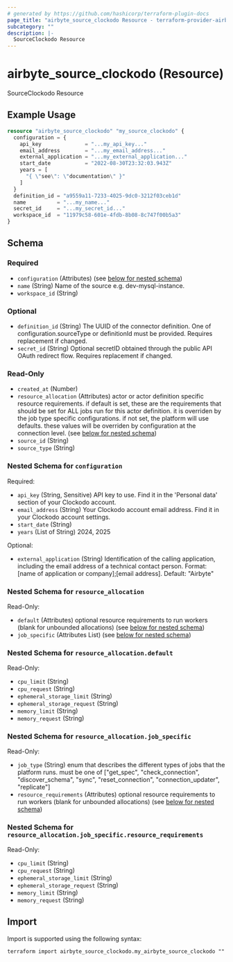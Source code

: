 ```yaml
---
# generated by https://github.com/hashicorp/terraform-plugin-docs
page_title: "airbyte_source_clockodo Resource - terraform-provider-airbyte"
subcategory: ""
description: |-
  SourceClockodo Resource
---
```


# airbyte_source_clockodo (Resource)

SourceClockodo Resource

## Example Usage

```terraform
resource "airbyte_source_clockodo" "my_source_clockodo" {
  configuration = {
    api_key              = "...my_api_key..."
    email_address        = "...my_email_address..."
    external_application = "...my_external_application..."
    start_date           = "2022-08-30T23:32:03.943Z"
    years = [
      "{ \"see\": \"documentation\" }"
    ]
  }
  definition_id = "a9559a11-7233-4025-9dc0-3212f03ceb1d"
  name          = "...my_name..."
  secret_id     = "...my_secret_id..."
  workspace_id  = "11979c58-601e-4fdb-8b08-8c747f00b5a3"
}
```

<!-- schema generated by tfplugindocs -->
## Schema

### Required

- `configuration` (Attributes) (see [below for nested schema](#nestedatt--configuration))
- `name` (String) Name of the source e.g. dev-mysql-instance.
- `workspace_id` (String)

### Optional

- `definition_id` (String) The UUID of the connector definition. One of configuration.sourceType or definitionId must be provided. Requires replacement if changed.
- `secret_id` (String) Optional secretID obtained through the public API OAuth redirect flow. Requires replacement if changed.

### Read-Only

- `created_at` (Number)
- `resource_allocation` (Attributes) actor or actor definition specific resource requirements. if default is set, these are the requirements that should be set for ALL jobs run for this actor definition. it is overriden by the job type specific configurations. if not set, the platform will use defaults. these values will be overriden by configuration at the connection level. (see [below for nested schema](#nestedatt--resource_allocation))
- `source_id` (String)
- `source_type` (String)

<a id="nestedatt--configuration"></a>
### Nested Schema for `configuration`

Required:

- `api_key` (String, Sensitive) API key to use. Find it in the 'Personal data' section of your Clockodo account.
- `email_address` (String) Your Clockodo account email address. Find it in your Clockodo account settings.
- `start_date` (String)
- `years` (List of String) 2024, 2025

Optional:

- `external_application` (String) Identification of the calling application, including the email address of a technical contact person. Format: [name of application or company];[email address]. Default: "Airbyte"


<a id="nestedatt--resource_allocation"></a>
### Nested Schema for `resource_allocation`

Read-Only:

- `default` (Attributes) optional resource requirements to run workers (blank for unbounded allocations) (see [below for nested schema](#nestedatt--resource_allocation--default))
- `job_specific` (Attributes List) (see [below for nested schema](#nestedatt--resource_allocation--job_specific))

<a id="nestedatt--resource_allocation--default"></a>
### Nested Schema for `resource_allocation.default`

Read-Only:

- `cpu_limit` (String)
- `cpu_request` (String)
- `ephemeral_storage_limit` (String)
- `ephemeral_storage_request` (String)
- `memory_limit` (String)
- `memory_request` (String)


<a id="nestedatt--resource_allocation--job_specific"></a>
### Nested Schema for `resource_allocation.job_specific`

Read-Only:

- `job_type` (String) enum that describes the different types of jobs that the platform runs. must be one of ["get_spec", "check_connection", "discover_schema", "sync", "reset_connection", "connection_updater", "replicate"]
- `resource_requirements` (Attributes) optional resource requirements to run workers (blank for unbounded allocations) (see [below for nested schema](#nestedatt--resource_allocation--job_specific--resource_requirements))

<a id="nestedatt--resource_allocation--job_specific--resource_requirements"></a>
### Nested Schema for `resource_allocation.job_specific.resource_requirements`

Read-Only:

- `cpu_limit` (String)
- `cpu_request` (String)
- `ephemeral_storage_limit` (String)
- `ephemeral_storage_request` (String)
- `memory_limit` (String)
- `memory_request` (String)

## Import

Import is supported using the following syntax:

```shell
terraform import airbyte_source_clockodo.my_airbyte_source_clockodo ""
```
